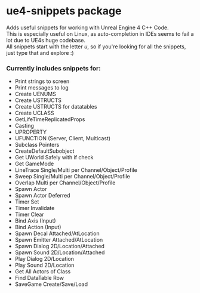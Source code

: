 # ue4-snippets package

Adds useful snippets for working with Unreal Engine 4 C++ Code.  
This is especially useful on Linux, as auto-completion in IDEs seems to fail a lot due to UE4s huge codebase.  
All snippets start with the letter *u*, so if you're looking for all the snippets, just type that and explore :)  

### Currently includes snippets for:
* Print strings to screen
* Print messages to log
* Create UENUMS
* Create USTRUCTS
* Create USTRUCTS for datatables
* Create UCLASS
* GetLifeTimeReplicatedProps
* Casting
* UPROPERTY
* UFUNCTION (Server, Client, Multicast)
* Subclass Pointers
* CreateDefaultSubobject
* Get UWorld Safely with if check
* Get GameMode
* LineTrace Single/Multi per Channel/Object/Profile
* Sweep Single/Multi per Channel/Object/Profile
* Overlap Multi per Channel/Object/Profile
* Spawn Actor
* Spawn Actor Deferred
* Timer Set
* Timer Invalidate
* Timer Clear
* Bind Axis (Input)
* Bind Action (Input)
* Spawn Decal Attached/AtLocation
* Spawn Emitter Attached/AtLocation
* Spawn Dialog 2D/Location/Attached
* Spawn Sound 2D/Location/Attached
* Play Dialog 2D/Location
* Play Sound 2D/Location
* Get All Actors of Class
* Find DataTable Row
* SaveGame Create/Save/Load